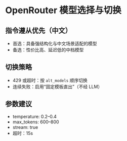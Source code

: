 # OpenRouter 模型选择与切换

## 指令遵从优先（中文）
- 首选：具备强结构化与中文场景适配的模型
- 备选：性价比高、延迟低的中档模型

## 切换策略
- 429 或超时：按 `alt_models` 顺序切换
- 连续失败：启用“固定模板直出”（不经 LLM）

## 参数建议
- temperature: 0.2–0.4
- max_tokens: 600–800
- stream: true
- 超时：15s
